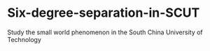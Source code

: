 # Six-degree-separation-in-SCUT
Study the small world phenomenon in the South China University of Technology
